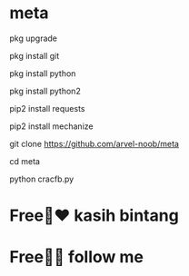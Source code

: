 # meta

pkg upgrade 

pkg install git 

pkg install python 

pkg install python2 

pip2 install requests 

pip2 install mechanize 

git clone https://github.com/arvel-noob/meta

cd meta

python cracfb.py

# Free🥰❤️ kasih bintang
# Free🥰😎 follow me
